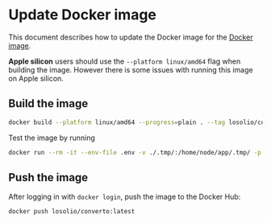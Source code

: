 # Update Docker image

This document describes how to update the Docker image for the [Docker image](https://hub.docker.com/r/losolio/converto).

**Apple silicon** users should use the `--platform linux/amd64` flag when building the image. However there is some issues with running this image on Apple silicon.

## Build the image

```bash
docker build --platform linux/amd64 --progress=plain . --tag losolio/converto
```

Test the image by running

```bash
docker run --rm -it --env-file .env -v ./.tmp/:/home/node/app/.tmp/ -p 1337:1337/tcp losolio/converto:latest
```

## Push the image

After logging in with `docker login`, push the image to the Docker Hub:

```bash
docker push losolio/converto:latest
```

